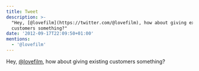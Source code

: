 ```yaml
---
title: Tweet
description: >-
  "Hey, [@lovefilm](https://twitter.com/@lovefilm), how about giving existing
  customers something?"
date: '2012-09-17T22:09:50+01:00'
mentions:
  - '@lovefilm'
---
```

Hey, [@lovefilm](https://twitter.com/@lovefilm), how about giving existing customers something?

